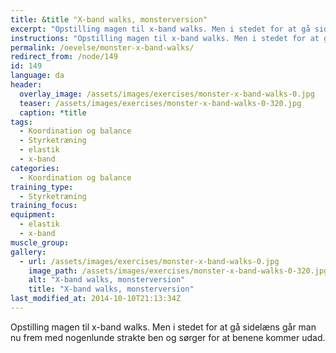 ```yaml
---
title: &title "X-band walks, monsterversion"
excerpt: "Opstilling magen til x-band walks. Men i stedet for at gå sidelæns går man nu frem med nogenlunde strakte ben og sørger for at benene kommer udad."
instructions: "Opstilling magen til x-band walks. Men i stedet for at gå sidelæns går man nu frem med nogenlunde strakte ben og sørger for at benene kommer udad."
permalink: /oevelse/monster-x-band-walks/
redirect_from: /node/149
id: 149
language: da
header:
  overlay_image: /assets/images/exercises/monster-x-band-walks-0.jpg
  teaser: /assets/images/exercises/monster-x-band-walks-0-320.jpg
  caption: *title
tags:
  - Koordination og balance
  - Styrketræning
  - elastik
  - x-band
categories:
  - Koordination og balance
training_type: 
  - Styrketræning
training_focus: 
equipment:
  - elastik
  - x-band
muscle_group:
gallery:
  - url: /assets/images/exercises/monster-x-band-walks-0.jpg
    image_path: /assets/images/exercises/monster-x-band-walks-0-320.jpg
    alt: "X-band walks, monsterversion"
    title: "X-band walks, monsterversion"
last_modified_at: 2014-10-10T21:13:34Z
---
```


Opstilling magen til x-band walks. Men i stedet for at gå sidelæns går man nu frem med nogenlunde strakte ben og sørger for at benene kommer udad.
